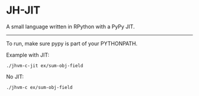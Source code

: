# JH-JIT

A small language written in RPython with a PyPy JIT.

---

To run, make sure pypy is part of your PYTHONPATH.

Example with JIT:

`./jhvm-c-jit ex/sum-obj-field`

No JIT:

`./jhvm-c ex/sum-obj-field`


